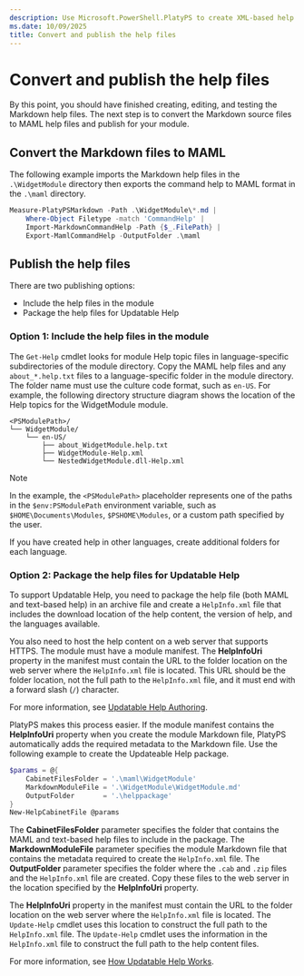 ```yaml
---
description: Use Microsoft.PowerShell.PlatyPS to create XML-based help for PowerShell modules.
ms.date: 10/09/2025
title: Convert and publish the help files
---
```

# Convert and publish the help files

By this point, you should have finished creating, editing, and testing the Markdown help files. The
next step is to convert the Markdown source files to MAML help files and publish for your module.


## Convert the Markdown files to MAML

The following example imports the Markdown help files in the `.\WidgetModule` directory then exports
the command help to MAML format in the `.\maml` directory.

```powershell
Measure-PlatyPSMarkdown -Path .\WidgetModule\*.md |
    Where-Object Filetype -match 'CommandHelp' |
    Import-MarkdownCommandHelp -Path {$_.FilePath} |
    Export-MamlCommandHelp -OutputFolder .\maml
```

## Publish the help files

There are two publishing options:

- Include the help files in the module
- Package the help files for Updatable Help

### Option 1: Include the help files in the module

The `Get-Help` cmdlet looks for module Help topic files in language-specific subdirectories of the
module directory. Copy the MAML help files and any `about_*.help.txt` files to a language-specific
folder in the module directory. The folder name must use the culture code format, such as `en-US`.
For example, the following directory structure diagram shows the location of the Help topics for the
WidgetModule module.

```
<PSModulePath>/
└── WidgetModule/
    └── en-US/
        ├── about_WidgetModule.help.txt
        ├── WidgetModule-Help.xml
        └── NestedWidgetModule.dll-Help.xml
```

> [!NOTE]
> In the example, the `<PSModulePath>` placeholder represents one of the paths in the
> `$env:PSModulePath` environment variable, such as `$HOME\Documents\Modules`, `$PSHOME\Modules`, or
> a custom path specified by the user.

If you have created help in other languages, create additional folders for each language.

### Option 2: Package the help files for Updatable Help

To support Updatable Help, you need to package the help file (both MAML and text-based help) in an
archive file and create a `HelpInfo.xml` file that includes the download location of the help
content, the version of help, and the languages available.

You also need to host the help content on a web server that supports HTTPS. The module must have a
module manifest. The **HelpInfoUri** property in the manifest must contain the URL to the folder
location on the web server where the `HelpInfo.xml` file is located. This URL should be the folder
location, not the full path to the `HelpInfo.xml` file, and it must end with a forward slash (`/`)
character.

For more information, see [Updatable Help Authoring][02].

PlatyPS makes this process easier. If the module manifest contains the **HelpInfoUri** property when
you create the module Markdown file, PlatyPS automatically adds the required metadata to the
Markdown file. Use the following example to create the Updateable Help package.

```powershell
$params = @{
    CabinetFilesFolder = '.\maml\WidgetModule'
    MarkdownModuleFile = '.\WidgetModule\WidgetModule.md'
    OutputFolder       = '.\helppackage'
}
New-HelpCabinetFile @params
```

The **CabinetFilesFolder** parameter specifies the folder that contains the MAML and text-based help
files to include in the package. The **MarkdownModuleFile** parameter specifies the module Markdown
file that contains the metadata required to create the `HelpInfo.xml` file. The **OutputFolder**
parameter specifies the folder where the `.cab` and `.zip` files and the `HelpInfo.xml` file are
created. Copy these files to the web server in the location specified by the **HelpInfoUri**
property.

The **HelpInfoUri** property in the manifest must contain the URL to the folder location on the web
server where the `HelpInfo.xml` file is located. The `Update-Help` cmdlet uses this location to
construct the full path to the `HelpInfo.xml` file. The `Update-Help` cmdlet uses the information in
the `HelpInfo.xml` file to construct the full path to the help content files.

For more information, see [How Updatable Help Works][01].

<!-- link references -->
[01]: /powershell/scripting/developer/help/how-updatable-help-works
[02]: /powershell/scripting/developer/help/updatable-help-authoring-step-by-step
